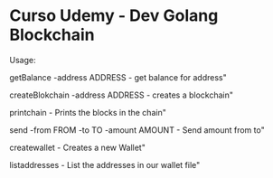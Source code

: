# Curso Udemy - Dev Golang Blockchain

Usage:

getBalance -address ADDRESS - get balance for address"

createBlokchain -address ADDRESS - creates a blockchain"

printchain - Prints the blocks in the chain"

send -from FROM -to TO -amount AMOUNT -  Send amount from to"

createwallet - Creates a new Wallet"

listaddresses - List the addresses in our wallet file"
